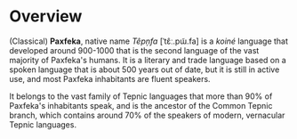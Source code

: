 # Overview

(Classical) **Paxfeka**, native name _Têpņfa_ [ˈtɛ̂ː.pɯ̃.fa] is a _koiné_ language that developed around 900-1000 that is the second language of the vast majority of Paxfeka's humans. It is a literary and trade language based on a spoken language that is about 500 years out of date, but it is still in active use, and most Paxfeka inhabitants are fluent speakers.

It belongs to the vast family of Tepnic languages that more than 90% of Paxfeka's inhabitants speak, and is the ancestor of the Common Tepnic branch, which contains around 70% of the speakers of modern, vernacular Tepnic languages.
